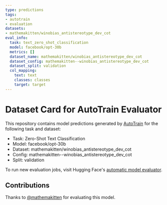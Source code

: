 ```yaml
---
type: predictions
tags:
- autotrain
- evaluation
datasets:
- mathemakitten/winobias_antistereotype_dev_cot
eval_info:
  task: text_zero_shot_classification
  model: facebook/opt-30b
  metrics: []
  dataset_name: mathemakitten/winobias_antistereotype_dev_cot
  dataset_config: mathemakitten--winobias_antistereotype_dev_cot
  dataset_split: validation
  col_mapping:
    text: text
    classes: classes
    target: target
---
```

# Dataset Card for AutoTrain Evaluator

This repository contains model predictions generated by [AutoTrain](https://huggingface.co/autotrain) for the following task and dataset:

* Task: Zero-Shot Text Classification
* Model: facebook/opt-30b
* Dataset: mathemakitten/winobias_antistereotype_dev_cot
* Config: mathemakitten--winobias_antistereotype_dev_cot
* Split: validation

To run new evaluation jobs, visit Hugging Face's [automatic model evaluator](https://huggingface.co/spaces/autoevaluate/model-evaluator).

## Contributions

Thanks to [@mathemakitten](https://huggingface.co/mathemakitten) for evaluating this model.